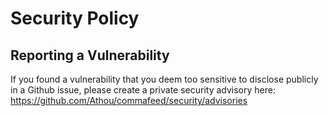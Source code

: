# Security Policy

## Reporting a Vulnerability

If you found a vulnerability that you deem too sensitive to disclose publicly in a Github issue, please create a private security advisory here: https://github.com/Athou/commafeed/security/advisories
